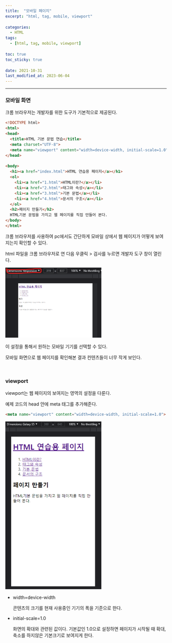```yaml
---
title:  "모바일 페이지"
excerpt: "html, tag, mobile, viewport"

categories:
  - HTML
tags:
  - [html, tag, mobile, viewport]

toc: true
toc_sticky: true
 
date: 2021-10-31 
last_modified_at: 2023-06-04
---  
```


***

### 모바일 화면 

크롬 브라우저는 개발자를 위한 도구가 기본적으로 제공된다. 

```html
<!DOCTYPE html>
<html>
<head>
  <title>HTML 기본 문법 연습</title>
  <meta charset="UTF-8">
  <meta name="viewport" content="width=device-width, initial-scale=1.0">
</head>

<body>
  <h1><a href="index.html">HTML 연습용 페이지</a></h1>
  <ol>
    <li><a href="1.html">HTML이란?</a></li>
    <li><a href="2.html">태그와 속성</a></li>
    <li><a href="3.html">기본 문법</a></li>
    <li><a href="4.html">문서의 구조</a></li>
  </ol>
  <h2>페이지 만들기</h2>
  HTML기본 문법을 가지고 웹 페이지를 직접 만들어 본다.   
</body>
</html>
```

크롬 브라우저를 사용하여 pc에서도 간단하게 모바일 상에서 웹 페이지가 어떻게 보여지는지 확인할 수 있다.  

html 파일을 크롬 브라우저로 연 다음 우클릭 > 검사를 누르면 개발자 도구 창이 열린다.  

<img src="/assets/images/posting/20211031/mobile_page.png" width="300" alt="response_mobile" title="response_mobile"><br>

이 설정을 통해서 원하는 모바일 기기를 선택할 수 있다.  

모바일 화면으로 웹 페이지를 확인해본 결과 컨텐츠들이 너무 작게 보인다.  

<br>

### viewport  

viewport는 웹 페이지의 보여지는 영역의 설정을 다룬다.  

예제 코드의 head 안에 meta 태그를 추가해준다.  

```html
<meta name="viewport" content="width=device-width, initial-scale=1.0">
```

<img src="/assets/images/posting/20211031/mobile_page_viewport.png" width="300" alt="viewport" title="viewport"><br>

* width=device-width

  콘텐츠의 크기를 현재 사용중인 기기의 폭을 기준으로 한다.  

* initial-scale=1.0

  화면의 확대와 관련된 값이다. 기본값인 1.0으로 설정하면 페이지가 시작될 때 확대, 축소를 하지않은 기본크기로 보여지게 한다.  

